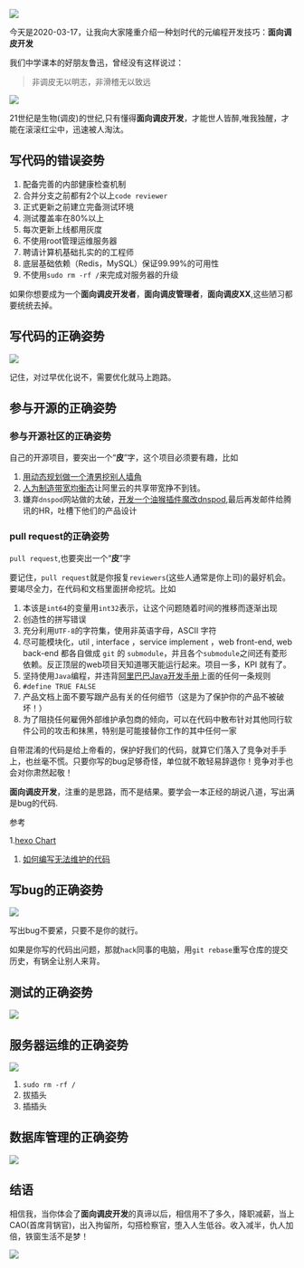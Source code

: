 ![](/img/sticker/p.jpg)

今天是2020-03-17，让我向大家隆重介绍一种划时代的元编程开发技巧：**面向调皮开发**

我们中学课本的好朋友鲁迅，曾经没有这样说过：
> 非调皮无以明志，非滑稽无以致远

![](/img/sticker/luxun.jpg)

21世纪是生物(调皮)的世纪,只有懂得**面向调皮开发**，才能世人皆醉,唯我独醒，才能在滚滚红尘中，迅速被人淘汰。

## 写代码的错误姿势

1. 配备完善的内部健康检查机制
1. 合并分支之前都有2个以上`code reviewer`
1. 正式更新之前建立完备测试环境
1. 测试覆盖率在80%以上
1. 每次更新上线都用灰度
1. 不使用root管理运维服务器
1. 聘请计算机基础扎实的的工程师
1. 底层基础依赖（Redis，MySQL）保证99.99%的可用性
1. 不使用`sudo rm -rf /`来完成对服务器的升级

如果你想要成为一个**面向调皮开发者**，**面向调皮管理者**，**面向调皮XX**,这些陋习都要统统去掉。

## 写代码的正确姿势

![](/img/p-programming/code.jpg)

记住，对过早优化说不，需要优化就马上跑路。

## 参与开源的正确姿势

### 参与开源社区的正确姿势

自己的开源项目，要突出一个“**皮**”字，这个项目必须要有趣，比如
1. [用动态规划做一个渣男挖别人墙角](https://www.zeusro.com/2020/03/14/dynamic-optimization/)
1. [人为制造带宽均衡态](https://github.com/zeusro/common-bandwidth-auto-switch)让阿里云的共享带宽挣不到钱。
1. 嫌弃`dnspod`网站做的太破，[开发一个油猴插件魔改dnspod](https://www.zeusro.com/2019/07/05/mydnspod/),最后再发邮件给腾讯的HR，吐槽下他们的产品设计

### pull request的正确姿势

`pull request`,也要突出一个“**皮**”字

要记住，`pull request`就是你报复`reviewers`(这些人通常是你上司)的最好机会。要竭尽全力，在代码和文档里面拼命挖坑。比如

1. 本该是`int64`的变量用`int32`表示，让这个问题随着时间的推移而逐渐出现
1. 创造性的拼写错误
1. 充分利用`UTF-8`的字符集，使用非英语字母，ASCII 字符
1. 尽可能模块化，util , interface ，service implement ，web front-end, web back-end 都各自做成 `git` 的 `submodule`，并且各个`submodule`之间还有菱形依赖。反正顶层的web项目天知道哪天能运行起来。项目一多，KPI 就有了。
1. 坚持使用`Java`编程，并违背[阿里巴巴Java开发手册](https://github.com/alibaba/p3c)上面的任何一条规则
1. `#define TRUE FALSE`
1. 产品文档上面不要写跟产品有关的任何细节（这是为了保护你的产品不被破坏！）
1. 为了阻挠任何雇佣外部维护承包商的倾向，可以在代码中散布针对其他同行软件公司的攻击和抹黑，特别是可能接替你工作的其中任何一家

自带混淆的代码是给上帝看的，保护好我们的代码，就算它们落入了竞争对手手上，也丝毫不慌。只要你写的bug足够奇怪，单位就不敢轻易辞退你！竞争对手也会对你肃然起敬！

**面向调皮开发**，注重的是思路，而不是结果。要学会一本正经的胡说八道，写出满是bug的代码.

参考

1.[hexo Chart](https://github.com/cloudnativeapp/charts/pull/33)
1. [如何编写无法维护的代码](https://coderlmn.github.io/frontEndCourse/unmaintainable.html)

## 写bug的正确姿势

![](/img/p-programming/hand-over.jpg)

写出bug不要紧，只要不是你的就行。

如果是你写的代码出问题，那就`hack`同事的电脑，用`git rebase`重写仓库的提交历史，有锅全让别人来背。

## 测试的正确姿势

![](/img/p-programming/test.gif)

## 服务器运维的正确姿势

![](/img/p-programming/rm.jpg)

1. `sudo rm -rf /`
1. 拔插头
1. 插插头

## 数据库管理的正确姿势

![](/img/p-programming/delete-db.gif)

## 结语

相信我，当你体会了**面向调皮开发**的真谛以后，相信用不了多久，降职减薪，当上CAO(首席背锅官)，出入拘留所，勾搭检察官，堕入人生低谷。收入减半，仇人加倍，铁窗生活不是梦！

![](/img/p-programming/CAO.png)